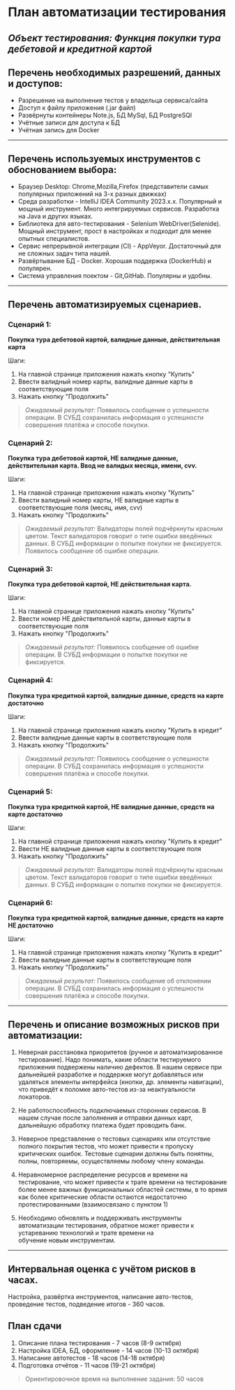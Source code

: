 # План автоматизации тестирования

## *Объект тестирования: Функция покупки тура дебетовой и кредитной картой*


## **Перечень необходимых разрешений, данных и доступов:**

- Разрешение на выполнение тестов у владельца сервиса/сайта
- Доступ к файлу приложения (.jar файл)
- Развёрнуты контейнеры Note.js, БД MySql, БД PostgreSQl
- Учётные записи для доступа к БД
- Учётная запись для Docker

***

## **Перечень используемых инструментов с обоснованием выбора:**

- Браузер Desktop: Chrome,Mozilla,Firefox (представители самых популярных приложений на 3-х разных движках)
- Среда разработки - IntelliJ IDEA Community 2023.x.x. Популярный и мощный инструмент. Много интегрируемых сервисов. Разработка на Java и других языках.
- Библиотека для авто-тестирования - Selenium WebDriver(Selenide). Мощный инструмент, прост в настройках и подходит для менее опытных специалистов.
- Сервис непрерывной интеграции (CI) - AppVeyor. Достаточный для не сложных задач типа нашей.
- Развёртывание БД - Docker. Хорошая поддержка (DockerHub) и популярен.
- Система управления поектом - Git,GitHab. Популярны и удобны.

***

## **Перечень автоматизируемых сценариев.**

### Сценарий 1: ###
**Покупка тура дебетовой картой, валидные данные, действительная карта**

Шаги:
1. На главной странице приложения нажать кнопку "Купить"
2. Ввести валидный номер карты, валидные данные карты в соответствующие поля
3. Нажать кнопку "Продолжить"

> *Ожидаемый результат:* Появилось сообщение о успешности операции. В СУБД сохранилась
> информация о успешности совершения платёжа и способе покупки.

### Сценарий 2: ###
**Покупка тура дебетовой картой, НЕ валидные данные, действительная карта. Ввод не валидых месяца, имени, cvv.**

Шаги:
1. На главной странице приложения нажать кнопку "Купить"
2. Ввести валидный номер карты, НЕ валидные карты в соответствующие поля (месяц, имя, cvv)
3. Нажать кнопку "Продолжить"

> *Ожидаемый результат:* Валидаторы полей подчёркнуты красным цветом.
> Текст валидаторов говорит о типе ошибки введённых данных. В СУБД информации
> о попытке покупки не фиксируется. Появилось сообщение об ошибке операции.

### Сценарий 3: ### 
**Покупка тура дебетовой картой, НЕ действительная карта.**

Шаги:
1. На главной странице приложения нажать кнопку "Купить"
2. Ввести номер НЕ действительной карты, данные карты в соответствующие поля
3. Нажать кнопку "Продолжить"
   
> *Ожидаемый результат:* Появилось сообщение об ошибке операции.
> В СУБД информации о попытке покупки не фиксируется.

### Сценарий 4: ###
**Покупка тура кредитной картой, валидные данные, средств на карте достаточно**

Шаги:
1. На главной странице приложения нажать кнопку "Купить в кредит"
2. Ввести валидные данные карты в соответствующие поля
3. Нажать кнопку "Продолжить"

> *Ожидаемый результат:* Появилось сообщение о успешности операции. В СУБД сохранилась
> информация о успешности совершения платёжа и способе покупки.

### Сценарий 5: ###
**Покупка тура кредитной картой, НЕ валидные данные, средств на карте достаточно**

Шаги:
1. На главной странице приложения нажать кнопку "Купить в кредит"
2. Ввести НЕ валидные данные карты в соответствующие поля
3. Нажать кнопку "Продолжить"

> *Ожидаемый результат:* Валидаторы полей подчёркнуты красным цветом.
> Текст валидаторов говорит о типе ошибки введённых данных. В СУБД информации
> о попытке покупки не фиксируется.

### Сценарий 6: ### 
**Покупка тура кредитной картой, валидные данные, средств на карте НЕ достаточно**

Шаги:
1. На главной странице приложения нажать кнопку "Купить в кредит"
2. Ввести валидные данные карты в соответствующие поля
3. Нажать кнопку "Продолжить"
> *Ожидаемый результат:* Появилось сообщение об отклонении операции.
> В СУБД сохранилась информация о успешности совершения платёжа и способе покупки.

***

## **Перечень и описание возможных рисков при автоматизации:**

1. Неверная расстановка приоритетов (ручное и автоматизированное тестирование).
   Надо понимать, какие области тестируемого приложения подвержены наличию дефектов.
   В нашем сервисе при дальнейшей разработке и поддержке могут добавляться
   или удаляться элементы интерфейса (кнопки, др. элементы навигации), что приведёт к поломке
   авто-тестов из-за неактуальности локаторов.
2. Не работоспособность подключаемых сторонних сервисов. В нашем случае после заполнения и отправки
   данных карт, дальнейшую обработку платежа будет проводить банк.

3. Неверное представление о тестовых сценариях или отсутствие полного покрытия тестов, что может привести к пропуску критических ошибок.
   Тестовые сценарии должны быть понятны, полны, повторяемы, осуществляемы любому члену команды.

4. Неравномерное распределение ресурсов и времени на тестирование, что может привести к трате времени на тестирование более менее важных функциональных       областей системы, в то время как более критические области остаются недостаточно протестированными (взаимосвязано с пунктом 1)

5. Необходимо обновлять и поддерживать инструменты автоматизации тестирования, обратное может привести к устареванию технологий и трате времени на   
   обучение новым инструментам.

***

## **Интервальная оценка с учётом рисков в часах.**
Настройка, развёртка инструментов, написание авто-тестов, проведение тестов,
подведение итогов - 360 часов.

## **План сдачи**
1. Описание плана тестирования - 7 часов (8-9 октября)
2. Настройка IDEA, БД, оформление - 14 часов (10-13 октября)
3. Написание автотестов - 18 часов (14-18 октября)
4. Подготовка отчётов - 11 часов (19-21 октября)

> Ориентировочное время на выполнение задания: 50 часов
